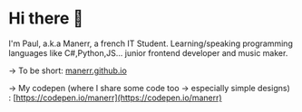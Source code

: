 # Hi there 👋

I'm Paul, a.k.a Manerr, a french IT Student.
Learning/speaking programming languages like C#,Python,JS... junior frontend developer and music maker.

-> To be short: [manerr.github.io](https://manerr.github.io)


-> My codepen (where I share some code too -> especially simple designs) : [https://codepen.io/manerr](https://codepen.io/manerr)  
